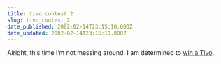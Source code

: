 ```yaml
---
title: tivo contest 2
slug: tivo_contest_2
date_published: 2002-02-14T23:15:10.000Z
date_updated: 2002-02-14T23:15:10.000Z
---
```


Alright, this time I’m not messing around. I am determined to [win a Tivo](http://www.tivo.com/flash.asp?page=get_winseries2).
